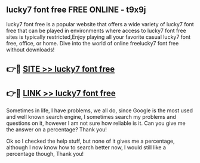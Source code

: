 ## lucky7 font free FREE ONLINE - t9x9j

lucky7 font free is a popular website that offers a wide variety of lucky7 font free that can be played in environments where access to lucky7 font free sites is typically restricted,Enjoy playing all your favorite casual lucky7 font free, office, or home. Dive into the world of online freelucky7 font free without downloads!

## 👉🔴 [SITE >> lucky7 font free](http://news.freeplayer.one?title=lucky7_font_free&ref=FRRE)

## 👉🔴 [LINK >> lucky7 font free](http://news.freeplayer.one?title=lucky7_font_free&ref=FREE)

Sometimes in life, I have problems, we all do, since Google is the most used and well known search engine, I sometimes search my problems and questions on it, however I am not sure how reliable is it. Can you give me the answer on a percentage? Thank you!

Ok so I checked the help stuff, but none of it gives me a percentage, although I now know how to search better now, I would still like a percentage though, Thank you!